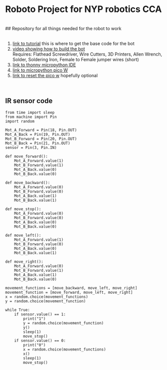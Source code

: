 # Roboto Project for NYP robotics CCA
<br>
## Repository for all things needed for the robot to work
<br>

<br>

 1. [link to tutorial](https://www.explainingcomputers.com/pi_pico_w_robot.html "explainingcomputer's Pi Pico W WiFi Controlled Robot") this is where to get the base code for the bot
 2. [video showing how to build the bot](https://youtu.be/iTo4Qh2R6m4) <br> Requires: Flathead Screwdriver, Wire Cutters, 3D Printers, Allen Wrench, Solder, Soldering Iron, Female to Female jumper wires (short)
 3. [link to thonny micropython IDE](https://thonny.org/)
 4. [link to micropython pico W](https://micropython.org/download/RPI_PICO_W/)
 5. [link to reset the pico w](https://github.com/dwelch67/raspberrypi-pico/blob/main/flash_nuke.uf2) hopefully optional

<br>

## IR sensor code

```
from time import sleep
from machine import Pin
import random

Mot_A_Forward = Pin(18, Pin.OUT)
Mot_A_Back = Pin(19, Pin.OUT)
Mot_B_Forward = Pin(20, Pin.OUT)
Mot_B_Back = Pin(21, Pin.OUT)
sensor = Pin(3, Pin.IN)

def move_forward():
    Mot_A_Forward.value(1)
    Mot_B_Forward.value(1)
    Mot_A_Back.value(0)
    Mot_B_Back.value(0)
    
def move_backward():
    Mot_A_Forward.value(0)
    Mot_B_Forward.value(0)
    Mot_A_Back.value(1)
    Mot_B_Back.value(1)

def move_stop():
    Mot_A_Forward.value(0)
    Mot_B_Forward.value(0)
    Mot_A_Back.value(0)
    Mot_B_Back.value(0)

def move_left():
    Mot_A_Forward.value(1)
    Mot_B_Forward.value(0)
    Mot_A_Back.value(0)
    Mot_B_Back.value(1)

def move_right():
    Mot_A_Forward.value(0)
    Mot_B_Forward.value(1)
    Mot_A_Back.value(1)
    Mot_B_Back.value(0)

movement_functions = [move_backward, move_left, move_right]
movement_function = [move_forward, move_left, move_right]
x = random.choice(movement_functions)
y = random.choice(movement_function)

while True:
    if sensor.value() == 1:
        print("1")
        y = random.choice(movement_function)
        y()
        sleep(1)
        move_stop()
    if sensor.value() == 0:
        print("0")
        x = random.choice(movement_functions)
        x()
        sleep(1)
        move_stop()
```

